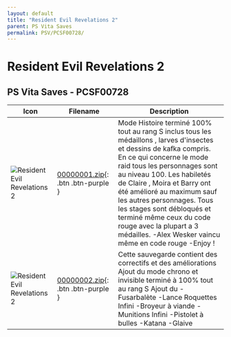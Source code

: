 ```yaml
---
layout: default
title: "Resident Evil Revelations 2"
parent: PS Vita Saves
permalink: PSV/PCSF00728/
---
```

# Resident Evil Revelations 2

## PS Vita Saves - PCSF00728

| Icon | Filename | Description |
|------|----------|-------------|
| ![Resident Evil Revelations 2](https://github.com/bucanero/apollo-vita/raw/main/sce_sys/icon0.png) | [00000001.zip](00000001.zip){: .btn .btn-purple } | Mode Histoire terminé 100% tout au rang S inclus tous les médaillons , larves d&#39;insectes et dessins de kafka compris.  En ce qui concerne le mode raid tous les personnages sont au niveau 100.  Les habiletés de Claire , Moira et Barry ont été amélioré au maximum sauf les autres personnages.  Tous les stages sont débloqués et terminé même ceux du code rouge avec la plupart a 3 médailles.  -Alex Wesker vaincu même en code rouge  -Enjoy !  |
| ![Resident Evil Revelations 2](https://github.com/bucanero/apollo-vita/raw/main/sce_sys/icon0.png) | [00000002.zip](00000002.zip){: .btn .btn-purple } | Cette sauvegarde contient des correctifs et des améliorations Ajout du mode chrono et invisible terminé à 100% tout au rang S Ajout du -Fusarbalète -Lance Roquettes Infini -Broyeur à viande -Munitions Infini -Pistolet à bulles -Katana -Glaive  |
